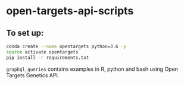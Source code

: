 # open-targets-api-scripts

## To set up:

```bash
conda create --name opentargets python=3.6 -y
source activate opentargets
pip install -r requirements.txt
```

`graphql_queries` contains examples in R, python and bash using Open Targets Genetics API.
